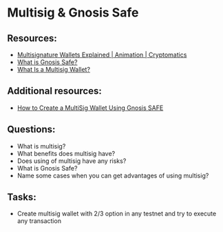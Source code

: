 # Multisig & Gnosis Safe


## Resources:

* [Multisignature Wallets Explained | Animation | Cryptomatics](https://www.youtube.com/watch?v=E47Ih7DArKs)
* [What is Gnosis Safe?](https://www.youtube.com/watch?v=y9zNmlzg8AI)
* [What Is a Multisig Wallet?](https://academy.binance.com/en/articles/what-is-a-multisig-wallet)

## Additional resources:
* [How to Create a MultiSig Wallet Using Gnosis SAFE](https://www.youtube.com/watch?v=JoFYldw6hVE)
  
## Questions:

* What is multisig?
* What benefits does multisig have?
* Does using of multisig have any risks?
* What is Gnosis Safe?
* Name some cases when you can get advantages of using multisig?

## Tasks:

* Create multisig wallet with 2/3 option in any testnet and try to execute any transaction
